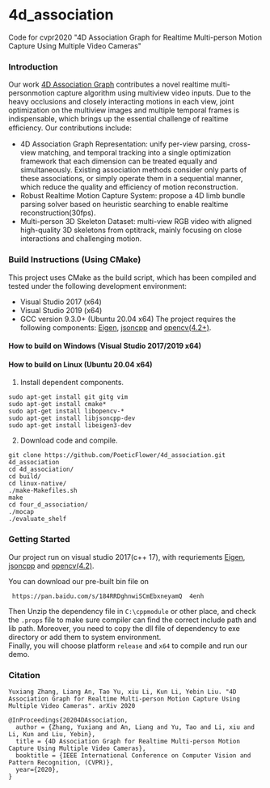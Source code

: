 # 4d_association
Code for cvpr2020 "4D Association Graph for Realtime Multi-person Motion Capture Using Multiple Video Cameras"

### Introduction
Our work [4D Association Graph](http://www.liuyebin.com/4dassociation) contributes a novel realtime multi-personmotion capture algorithm using multiview video inputs. Due to the heavy occlusions and closely interacting motions in each view, joint optimization on the multiview images and multiple temporal frames is indispensable, which brings up the essential challenge of realtime efﬁciency. Our contributions include:
+ 4D Association Graph Representation: unify per-view parsing, cross-view matching, and temporal tracking into a single optimization framework that each dimension can be treated equally and simultaneously. Existing association methods consider only parts of these associations, or simply operate them in a sequential manner, which reduce the quality and efficiency of motion reconstruction. 
+ Robust Realtime Motion Capture System: propose a 4D limb bundle parsing solver based on heuristic searching to enable realtime reconstruction(30fps).
+ Multi-person 3D Skeleton Dataset: multi-view RGB video with aligned high-quality 3D skeletons from optitrack, mainly focusing on close interactions and challenging motion.

### Build Instructions (Using CMake)
This project uses CMake as the build script, which has been compiled and tested under the following development environment:
+ Visual Studio 2017 (x64)
+ Visual Studio 2019 (x64)
+ GCC version 9.3.0+ (Ubuntu 20.04 x64)
The project requires the following components: [Eigen](http://eigen.tuxfamily.org/index.php?title=Main_Page), [jsoncpp](https://github.com/open-source-parsers/jsoncpp) and [opencv(4.2+)](https://opencv.org/).

#### How to build on Windows (Visual Studio 2017/2019 x64)
#### How to build on Linux (Ubuntu 20.04 x64)
1. Install dependent components.
```
sudo apt-get install git gitg vim
sudo apt-get install cmake*
sudo apt-get install libopencv-*
sudo apt-get install libjsoncpp-dev 
sudo apt-get install libeigen3-dev 
```
2. Download code and compile.
```
git clone https://github.com/PoeticFlower/4d_association.git 4d_association
cd 4d_association/
cd build/
cd linux-native/
./make-Makefiles.sh
make
cd four_d_association/
./mocap
./evaluate_shelf
```

### Getting Started

Our project run on visual studio 2017(c++ 17), with requriements [Eigen](http://eigen.tuxfamily.org/index.php?title=Main_Page), [jsoncpp](https://github.com/open-source-parsers/jsoncpp) and [opencv(4.2)](https://opencv.org/). 

You can download our pre-built bin file on

```
 https://pan.baidu.com/s/184RRDghnwiSCmEbxneyamQ  4enh
```

 Then Unzip the dependency file in `C:\cppmodule` or other place, and check the `.props` file to make sure compiler can find the correct include path and lib path. Moreover, you need to copy the dll file of dependency to exe directory or add them to system environment.  
 Finally, you will choose platform `release` and `x64` to compile and run our demo.

### Citation

```
Yuxiang Zhang, Liang An, Tao Yu, xiu Li, Kun Li, Yebin Liu. "4D Association Graph for Realtime Multi-person Motion Capture Using Multiple Video Cameras". arXiv 2020

@InProceedings{20204DAssociation,
  author = {Zhang, Yuxiang and An, Liang and Yu, Tao and Li, xiu and Li, Kun and Liu, Yebin},
  title = {4D Association Graph for Realtime Multi-person Motion Capture Using Multiple Video Cameras},
  booktitle = {IEEE International Conference on Computer Vision and Pattern Recognition, (CVPR)},
  year={2020},
}
```
